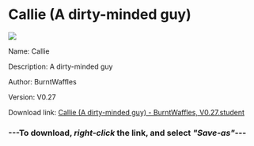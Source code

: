 # Callie (A dirty-minded guy)

<img src = "https://raw.githubusercontent.com/Arbiter1223/Koukou-Gurashi-Custom-Students/master/Students/Files/Callie%20(A%20dirty-minded%20guy).png">

Name: Callie

Description: A dirty-minded guy

Author: BurntWaffles

Version: V0.27

Download link: <a href="https://raw.githubusercontent.com/Arbiter1223/Koukou-Gurashi-Custom-Students/master/Students/Files/Callie%20(A%20dirty-minded%20guy)%20-%20BurntWaffles%2C%20V0.27.student">Callie (A dirty-minded guy) - BurntWaffles, V0.27.student</a>

### ---**To download, _right-click_ the link, and select _"Save-as"_**---

